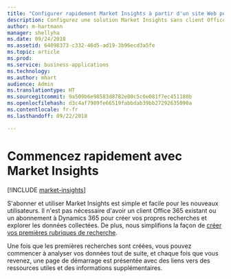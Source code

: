 ```yaml
---
title: "Configurer rapidement Market Insights à partir d'un site Web public"
description: Configurez une solution Market Insights sans client Office 365 existant.
author: m-hartmann
manager: shellyha
ms.date: 09/24/2018
ms.assetid: 64098373-c332-46d5-ad19-3b96ecd3a5fe
ms.topic: article
ms.prod: 
ms.service: business-applications
ms.technology: 
ms.author: mhart
audience: Admin
ms.translationtype: HT
ms.sourcegitcommit: 9a509b6e98583d8782e00c5c0e081f7ec451180b
ms.openlocfilehash: d3c4af7909fe66519fabbdab39bb27292635090a
ms.contentlocale: fr-fr
ms.lasthandoff: 09/22/2018

---
```


# <a name="get-started-quickly-with-market-insights"></a>Commencez rapidement avec Market Insights

[!INCLUDE [market-insights](../includes/market-insights.md)]

S'abonner et utiliser Market Insights est simple et facile pour les nouveaux utilisateurs. Il n'est pas nécessaire d'avoir un client Office 365 existant ou un abonnement à Dynamics 365 pour créer vos propres recherches et explorer les données collectées. De plus, nous simplifions la façon de [créer vos premières rubriques de recherche](quick-setup.md). 

Une fois que les premières recherches sont créées, vous pouvez commencer à analyser vos données tout de suite, et chaque fois que vous revenez, une page de démarrage est présentée avec des liens vers des ressources utiles et des informations supplémentaires.
